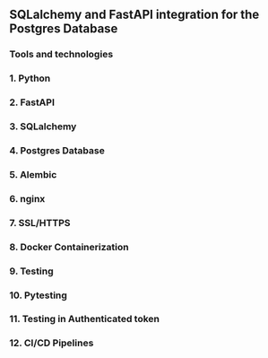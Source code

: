 ## SQLalchemy and FastAPI integration for the Postgres Database

### **Tools and technologies**

### 1. Python
### 2. FastAPI
### 3. SQLalchemy
### 4. Postgres Database
### 5. Alembic
### 6. nginx
### 7. SSL/HTTPS
### 8. Docker Containerization
### 9. Testing
### 10. Pytesting
### 11. Testing in Authenticated token
### 12. CI/CD Pipelines